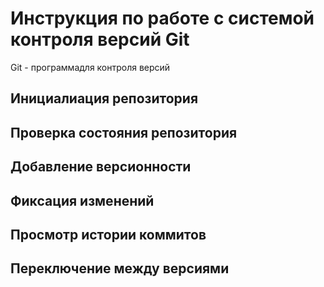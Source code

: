 # **Инструкция по работе с системой контроля версий Git**

Git - программадля контроля версий

## Инициалиация репозитория

## Проверка состояния репозитория 

## Добавление версионности 

## Фиксация изменений

## Просмотр истории коммитов

## Переключение между версиями
